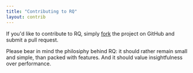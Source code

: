 ```yaml
---
title: "Contributing to RQ"
layout: contrib
---
```


If you'd like to contribute to RQ, simply [fork](https://github.com/nvie/rq)
the project on GitHub and submit a pull request.

Please bear in mind the philosiphy behind RQ: it should rather remain small and
simple, than packed with features.  And it should value insightfulness over
performance.
